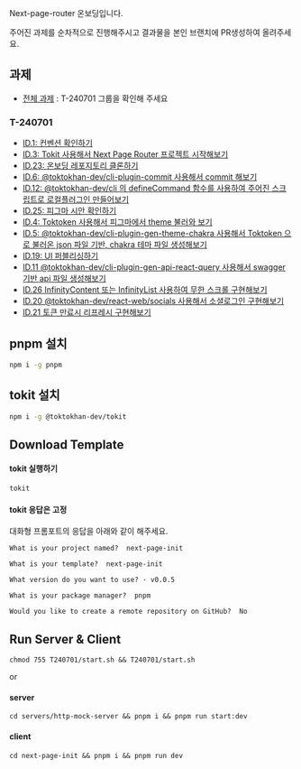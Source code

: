 Next-page-router 온보딩입니다.

주어진 과제를 순차적으로 진행해주시고 결과물을 본인 브랜치에 PR생성하여 올려주세요.

## 과제

- [전체 과제](https://www.notion.so/toktokhan/90cc3a62e1564e2b9143d4162d7b5d1a?pvs=4) : T-240701 그룹을 확인해 주세요

### T-240701

- [ID.1: 컨벤션 확인하기](https://www.notion.so/toktokhan/2798a3592f3e4b18befcafd893839134?pvs=4)
- [ID.3: Tokit 사용해서 Next Page Router 프로젝트 시작해보기](https://www.notion.so/toktokhan/Tokit-Next-Page-Router-push-ce538c3331c94286b47ddc6905b45345?pvs=4)
- [ID.23: 온보딩 레포지토리 클론하기](https://www.notion.so/toktokhan/ecc9b69d07834ec595e7f3a58b946fcb?pvs=4)
- [ID.6: @toktokhan-dev/cli-plugin-commit 사용해서 commit 해보기](https://www.notion.so/toktokhan/toktokhan-dev-cli-plugin-commit-commit-f754a326817d4dbfae38683b46dec685?pvs=4)
- [ID.12: @toktokhan-dev/cli 의 defineCommand 함수를 사용하여 주어진 스크립트로 로컬플러그인 만들어보기](https://www.notion.so/toktokhan/toktokhan-dev-cli-defineCommand-2d882329736f4077804dd27910b605ed?pvs=4)
- [ID.25: 피그마 시안 확인하기](https://www.notion.so/toktokhan/d8c9bbfe264348f58d36abda476e21e5?pvs=4)
- [ID.4: Toktoken 사용해서 피그마에서 theme 불러와 보기](https://www.notion.so/toktokhan/Toktoken-theme-e6a66f593b1f45129f3388a3dfa31f09?pvs=4)
- [ID.5: @toktokhan-dev/cli-plugin-gen-theme-chakra 사용해서 Toktoken 으로 불러온 json 파일 기반, chakra 테마 파일 생성해보기](https://www.notion.so/toktokhan/Toktoken-theme-e6a66f593b1f45129f3388a3dfa31f09?pvs=4)
- [ID.19: UI 퍼블리싱하기](https://www.notion.so/toktokhan/UI-c702a97517644f2da44675617bf0624a?pvs=4)
- [ID.11 @toktokhan-dev/cli-plugin-gen-api-react-query 사용해서 swagger 기반 api 파일 생성해보기](https://www.notion.so/toktokhan/toktokhan-dev-cli-plugin-gen-api-react-query-swagger-api-02a1ac1a693048e2b0b85e4e174e650a?pvs=4)
- [ID.26 InfinityContent 또는 InfinityList 사용하여 무한 스크롤 구현해보기](https://www.notion.so/toktokhan/InfinityContent-InfinityList-65478cbaca0d4f7f855da02c88a55463?pvs=4)
- [ID.20 @toktokhan-dev/react-web/socials 사용해서 소셜로그인 구현해보기](https://www.notion.so/toktokhan/toktokhan-dev-react-web-socials-5b73567e26174e1a8d71855d6d665ca7?pvs=4)
- [ID.21 토큰 만료시 리프레시 구현해보기](https://www.notion.so/toktokhan/26286cc898be4dcf9e02e0e126e0cada?pvs=4)

## pnpm 설치

```bash
npm i -g pnpm
```

## tokit 설치

```bash
npm i -g @toktokhan-dev/tokit
```

## Download Template

#### tokit 실행하기

```
tokit
```

#### tokit 응답은 고정

대화형 프롬포트의 응답을 아래와 같이 해주세요.

```
What is your project named?  next-page-init
```

```
What is your template?  next-page-init
```

```
What version do you want to use? · v0.0.5
```

```
What is your package manager?  pnpm
```

```
Would you like to create a remote repository on GitHub?  No
```

## Run Server & Client

```
chmod 755 T240701/start.sh && T240701/start.sh
```

or

#### server

```
cd servers/http-mock-server && pnpm i && pnpm run start:dev
```

#### client

```
cd next-page-init && pnpm i && pnpm run dev
```
